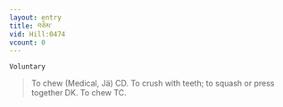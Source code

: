 ```yaml
---
layout: entry
title: བཅེམ་
vid: Hill:0474
vcount: 0
---
```

`Voluntary` 
> To chew (Medical, Jä) CD\.
 To crush with teeth; to squash or press together DK\.
 To chew TC\.

